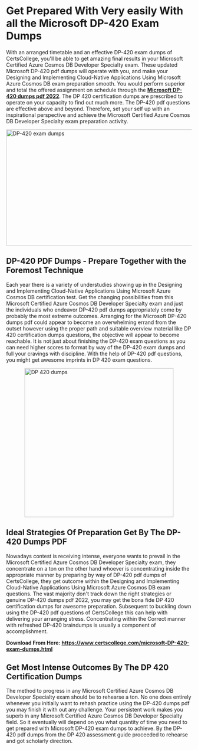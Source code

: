 <h1><strong>Get Prepared With Very easily With all the Microsoft DP-420 Exam Dumps&nbsp;</strong></h1>
<p><span style="font-weight: 400;">With an arranged timetable and an effective  DP-420 exam dumps of CertsCollege, you'll be able to get amazing final results in your Microsoft Certified Azure Cosmos DB Developer Specialty exam. These updated Microsoft DP-420 pdf dumps will operate with you, and make your Designing and Implementing Cloud-Native Applications Using Microsoft Azure Cosmos DB exam preparation smooth. You would perform superior and total the offered assignment on schedule through the <strong><a href="https://www.certscollege.com/microsoft-DP-420-exam-dumps.html">Microsoft DP-420 dumps pdf 2022</a></strong>. The DP 420 certification dumps are prescribed to operate on your capacity to find out much more. The  DP-420 pdf questions are effective above and beyond. Therefore, set your self up with an inspirational perspective and achieve the Microsoft Certified Azure Cosmos DB Developer Specialty exam preparation activity.&nbsp;</span></p>
<p><span style="font-weight: 400;"><img style="display: block; margin-left: auto; margin-right: auto;" src="https://i.ibb.co/CPDK3ps/Yellow-and-Blue-Initiative-Blog-Banner.png" alt="DP-420 exam dumps" width="559" height="315" /></span></p>
<h2><strong>DP-420 PDF Dumps - Prepare Together with the Foremost Technique</strong></h2>
<p><span style="font-weight: 400;">Each year there is a variety of understudies showing up in the Designing and Implementing Cloud-Native Applications Using Microsoft Azure Cosmos DB certification test. Get the changing possibilities from this Microsoft Certified Azure Cosmos DB Developer Specialty exam and just the individuals who endeavor DP-420 pdf dumps appropriately come by probably the most extreme outcomes. Arranging for the Microsoft DP-420 dumps pdf could appear to become an overwhelming errand from the outset however using the proper path and suitable overview material like DP 420 certification dumps questions, the objective will appear to become reachable. It is not just about finishing the DP-420 exam questions as you can need higher scores to format by way of the DP-420 exam dumps and full your cravings with discipline. With the help of DP-420 pdf questions, you might get awesome imprints in DP 420 exam questions.</span></p>
<p><span style="font-weight: 400;"><a href="https://tinyurl.com/2p9cfbpd"><img style="display: block; margin-left: auto; margin-right: auto;" src="https://i.ibb.co/9tMrhdY/Teacher-Appreciation-Invitation.png" alt="DP 420 dumps " width="404" height="404" /></a></span></p>
<h2><strong>Ideal Strategies Of Preparation Get By The DP-420 Dumps PDF</strong></h2>
<p><span style="font-weight: 400;">Nowadays contest is receiving intense, everyone wants to prevail in the Microsoft Certified Azure Cosmos DB Developer Specialty exam, they concentrate on a ton on the other hand whoever is concentrating inside the appropriate manner by preparing by way of DP-420 pdf dumps of CertsCollege, they get outcome within the Designing and Implementing Cloud-Native Applications Using Microsoft Azure Cosmos DB exam questions. The vast majority don't track down the right strategies or genuine DP-420 dumps pdf 2022, you may get the bona fide DP 420 certification dumps for awesome preparation. Subsequent to buckling down using the  DP-420 pdf questions of CertsCollege this can help with delivering your arranging stress. Concentrating within the Correct manner with refreshed DP-420 braindumps is usually a component of accomplishment.</span></p>
<p><span style="font-weight: 400;"><strong>Download From Here: <a href="https://www.certscollege.com/microsoft-DP-420-exam-dumps.html">https://www.certscollege.com/microsoft-DP-420-exam-dumps.html</a></strong></span></p>
<h2><strong>Get Most Intense Outcomes By The DP 420 Certification Dumps</strong></h2>
<p><span style="font-weight: 400;">The method to progress in any Microsoft Certified Azure Cosmos DB Developer Specialty exam should be to rehearse a ton. No one does entirely whenever you initially want to rehash practice using the DP-420 dumps pdf you may finish it with out any challenge. Your persistent work makes you superb in any Microsoft Certified Azure Cosmos DB Developer Specialty field. So it eventually will depend on you what quantity of time you need to get prepared with Microsoft DP-420 exam dumps to achieve. By the DP-420 pdf dumps from the DP 420 assessment guide proceeded to rehearse and got scholarly direction.</span></p>
